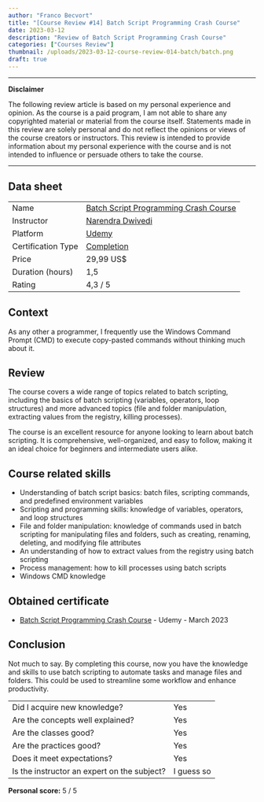 ```yaml
---
author: "Franco Becvort"
title: "[Course Review #14] Batch Script Programming Crash Course"
date: 2023-03-12
description: "Review of Batch Script Programming Crash Course"
categories: ["Courses Review"]
thumbnail: /uploads/2023-03-12-course-review-014-batch/batch.png
draft: true
---
```


---

**Disclaimer**

The following review article is based on my personal experience and opinion. As the course is a paid program, I am not able to share any copyrighted material or material from the course itself. Statements made in this review are solely personal and do not reflect the opinions or views of the course creators or instructors. This review is intended to provide information about my personal experience with the course and is not intended to influence or persuade others to take the course.

---

## Data sheet

|                    |                                                                                                   |
| ------------------ | ------------------------------------------------------------------------------------------------- |
| Name               | [Batch Script Programming Crash Course](https://www.udemy.com/course/batch-script-programming/)   |
| Instructor         | [Narendra Dwivedi](https://www.linkedin.com/in/narendradwivedi/)                                  |
| Platform           | [Udemy](https://www.udemy.com/)                                                                   |
| Certification Type | [Completion](https://support.udemy.com/hc/en-us/sections/360011037194-Certificates-of-Completion) |
| Price              | 29,99 US$                                                                                         |
| Duration \(hours\) | 1,5                                                                                               |
| Rating             | 4,3 / 5                                                                                           |

## Context

As any other a programmer, I frequently use the Windows Command Prompt (CMD) to execute copy-pasted commands without thinking much about it.

## Review

The course covers a wide range of topics related to batch scripting, including the basics of batch scripting \(variables, operators, loop structures\) and more advanced topics \(file and folder manipulation, extracting values from the registry, killing processes\).

The course is an excellent resource for anyone looking to learn about batch scripting. It is comprehensive, well-organized, and easy to follow, making it an ideal choice for beginners and intermediate users alike.

## Course related skills

- Understanding of batch script basics: batch files, scripting commands, and predefined environment variables
- Scripting and programming skills: knowledge of variables, operators, and loop structures
- File and folder manipulation: knowledge of commands used in batch scripting for manipulating files and folders, such as creating, renaming, deleting, and modifying file attributes
- An understanding of how to extract values from the registry using batch scripting
- Process management: how to kill processes using batch scripts
- Windows CMD knowledge

## Obtained certificate

- [Batch Script Programming Crash Course](https://udemy-certificate.s3.amazonaws.com/pdf/UC-c40e3e12-66c5-4304-991c-39158d39291c.pdf) - Udemy - March 2023

## Conclusion

Not much to say. By completing this course, now you have the knowledge and skills to use batch scripting to automate tasks and manage files and folders. This could be used to streamline some workflow and enhance productivity.

|                                             |            |
| ------------------------------------------- | ---------- |
| Did I acquire new knowledge?                | Yes        |
| Are the concepts well explained?            | Yes        |
| Are the classes good?                       | Yes        |
| Are the practices good?                     | Yes        |
| Does it meet expectations?                  | Yes        |
| Is the instructor an expert on the subject? | I guess so |

**Personal score:** 5 / 5
